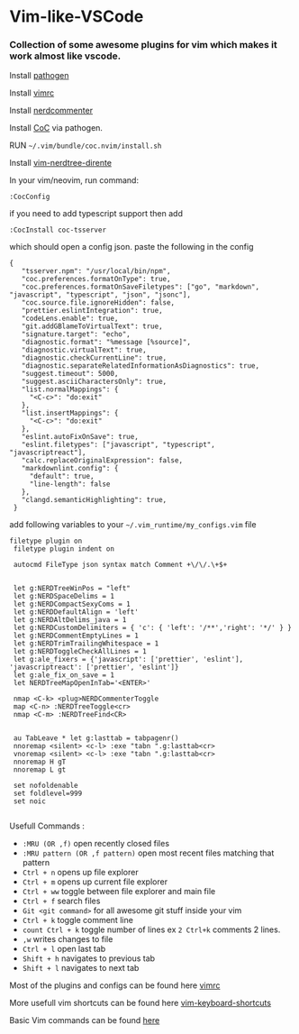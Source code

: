 # Vim-like-VSCode

### Collection of some awesome plugins for vim which makes it work almost like vscode.


Install [pathogen](https://github.com/tpope/vim-pathogen) 

Install [vimrc](https://github.com/amix/vimrc)

Install [nerdcommenter](https://github.com/preservim/nerdcommenter)

Install [CoC](https://github.com/neoclide/coc.nvim) via pathogen.

RUN `~/.vim/bundle/coc.nvim/install.sh`

Install [vim-nerdtree-dirente](https://github.com/Nopik/vim-nerdtree-direnter)

In your vim/neovim, run command:

```
:CocConfig

```
if you need to add typescript support then add 

```
:CocInstall coc-tsserver

```

which should open a config json. paste the following in the config 
```
{
   "tsserver.npm": "/usr/local/bin/npm",
   "coc.preferences.formatOnType": true,
   "coc.preferences.formatOnSaveFiletypes": ["go", "markdown", "javascript", "typescript", "json", "jsonc"],
   "coc.source.file.ignoreHidden": false,
   "prettier.eslintIntegration": true,
   "codeLens.enable": true,
   "git.addGBlameToVirtualText": true,
   "signature.target": "echo",
   "diagnostic.format": "%message [%source]",
   "diagnostic.virtualText": true,
   "diagnostic.checkCurrentLine": true,
   "diagnostic.separateRelatedInformationAsDiagnostics": true,
   "suggest.timeout": 5000,
   "suggest.asciiCharactersOnly": true,
   "list.normalMappings": {
     "<C-c>": "do:exit"
   },
   "list.insertMappings": {
     "<C-c>": "do:exit"
   },  
   "eslint.autoFixOnSave": true,
   "eslint.filetypes": ["javascript", "typescript", "javascriptreact"],
   "calc.replaceOriginalExpression": false,
   "markdownlint.config": {
     "default": true,
     "line-length": false
   },  
   "clangd.semanticHighlighting": true,
 }
```



add following variables to your `~/.vim_runtime/my_configs.vim` file

```
filetype plugin on                
 filetype plugin indent on         
 
 autocmd FileType json syntax match Comment +\/\/.\+$+
  
  
 let g:NERDTreeWinPos = "left"     
 let g:NERDSpaceDelims = 1         
 let g:NERDCompactSexyComs = 1     
 let g:NERDDefaultAlign = 'left'
 let g:NERDAltDelims_java = 1      
 let g:NERDCustomDelimiters = { 'c': { 'left': '/**','right': '*/' } }
 let g:NERDCommentEmptyLines = 1   
 let g:NERDTrimTrailingWhitespace = 1
 let g:NERDToggleCheckAllLines = 1 
 let g:ale_fixers = {'javascript': ['prettier', 'eslint'], 'javascriptreact': ['prettier', 'eslint']}
 let g:ale_fix_on_save = 1
 let NERDTreeMapOpenInTab='<ENTER>'
 
 nmap <C-k> <plug>NERDCommenterToggle
 map <C-n> :NERDTreeToggle<cr>
 nmap <C-m> :NERDTreeFind<CR>
 
 
 au TabLeave * let g:lasttab = tabpagenr()
 nnoremap <silent> <c-l> :exe "tabn ".g:lasttab<cr>
 vnoremap <silent> <c-l> :exe "tabn ".g:lasttab<cr>
 nnoremap H gT
 nnoremap L gt
 
 set nofoldenable 
 set foldlevel=999
 set noic


```


Usefull Commands : 
- `:MRU (OR ,f)` open recently closed files
- `:MRU pattern (OR ,f pattern)` open most recent files matching that pattern
- `Ctrl + n` opens up file explorer
- `Ctrl + m` opens up current file explorer
- `Ctrl + ww` toggle between file explorer and main file
- `Ctrl + f`  search files
- `Git <git command>` for all awesome git stuff inside your vim
- `Ctrl + k` toggle comment line 
- `count Ctrl + k` toggle number of lines ex `2 Ctrl+k` comments 2 lines.
- `,w` writes changes to file
- `Ctrl + l` open last tab
- `Shift + h` navigates to previous tab
- `Shift + l` navigates to next tab



Most of the plugins and configs can be found here [vimrc](https://github.com/amix/vimrc)

More usefull vim shortcuts can be found here [vim-keyboard-shortcuts](http://keyxl.com/aaa8263/290/vim-keyboard-shortcuts)

Basic Vim commands can be found [here](https://github.com/hannadrehman/Vim-like-VSCode/blob/master/vim-commands.md)
